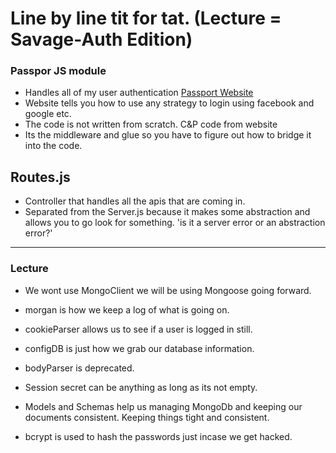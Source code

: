 # Line by line tit for tat. (Lecture = Savage-Auth Edition)

### Passpor JS module

- Handles all of my user authentication
  [Passport Website](passportjs.org)
- Website tells you how to use any strategy to login using facebook and google etc.
- The code is not written from scratch. C&P code from website
- Its the middleware and glue so you have to figure out how to bridge it into the code.

## Routes.js

- Controller that handles all the apis that are coming in.
- Separated from the Server.js because it makes some abstraction and allows you to go look for something. 'is it a server error or an abstraction error?'

---

### Lecture

- We wont use MongoClient we will be using Mongoose going forward.
- morgan is how we keep a log of what is going on.
- cookieParser allows us to see if a user is logged in still.
- configDB is just how we grab our database information.
- bodyParser is deprecated.
- Session secret can be anything as long as its not empty.

- Models and Schemas help us managing MongoDb and keeping our documents consistent. Keeping things tight and consistent.

- bcrypt is used to hash the passwords just incase we get hacked.
